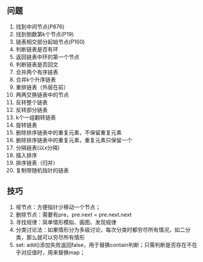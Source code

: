 
## 问题
1. 找到中间节点(P876)
2. 找到倒数第k个节点(P19)
3. 链表相交部分起始节点(P160)
4. 判断链表是否有环
5. 返回链表中环的第一个节点
6. 判断链表是否回文
7. 合并两个有序链表
8. 合并k个升序链表
9. 重排链表（外层在前）
10. 两两交换链表中的节点
11. 反转整个链表
12. 反转部分链表
13. k个一组翻转链表
14. 旋转链表
15. 删除排序链表中的重复元素，不保留重复元素
16. 删除排序链表中的重复元素，重复元素只保留一个
17. 分隔链表(以x分隔)
18. 插入排序
19. 排序链表（归并）
20. 复制带随机指针的链表

## 技巧
1. 哑节点：方便指针少移动一个节点；
2. 删除节点：需要有pre，pre.next = pre.next.next
3. 寻找规律：简单情形模拟、画图、发现规律
4. 分类讨论法：如果情形分为多级讨论，每次分类时都穷尽所有情况，如二分类，那么就可以穷尽所有情形
5. set: add()添加失败返回false，用于替换contain判断；只需判断是否存在不在乎对应值时，用来替换map；
